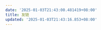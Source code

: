 ```yaml
---
date: '2025-01-03T21:43:00.481419+08:00'
title: 友链
updated: '2025-01-03T21:43:16.853+08:00'
---
```

<div id="qexo-friends"></div>
<link rel="stylesheet" href="https://unpkg.com/qexo-friends/friends.css"/>
<script src="https://cdn.jsdelivr.net/npm/qexo-static@1.6.0/hexo/friends.js"></script>
<script>
  loadQexoFriends("qexo-friends", "https://qexo.kaoqy.us.kg");
</script>
